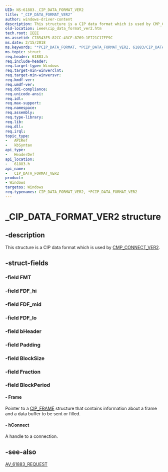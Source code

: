 ```yaml
---
UID: NS:61883._CIP_DATA_FORMAT_VER2
title: "_CIP_DATA_FORMAT_VER2"
author: windows-driver-content
description: This structure is a CIP data format which is used by CMP_CONNECT_VER2.
old-location: ieee\cip_data_format_ver2.htm
tech.root: IEEE
ms.assetid: C78543F5-82CC-43CF-8769-1E721C17FF9C
ms.date: 2/15/2018
ms.keywords: "*PCIP_DATA_FORMAT, *PCIP_DATA_FORMAT_VER2, 61883/CIP_DATA_FORMAT_VER2, 61883/PCIP_DATA_FORMAT_VER2, CIP_DATA_FORMAT, CIP_DATA_FORMAT_VER2, CIP_DATA_FORMAT_VER2 structure [Buses], IEEE.cip_data_format_ver2, PCIP_DATA_FORMAT_VER2, PCIP_DATA_FORMAT_VER2 structure pointer [Buses], _CIP_DATA_FORMAT_VER2"
ms.topic: struct
req.header: 61883.h
req.include-header: 
req.target-type: Windows
req.target-min-winverclnt: 
req.target-min-winversvr: 
req.kmdf-ver: 
req.umdf-ver: 
req.ddi-compliance: 
req.unicode-ansi: 
req.idl: 
req.max-support: 
req.namespace: 
req.assembly: 
req.type-library: 
req.lib: 
req.dll: 
req.irql: 
topic_type:
-	APIRef
-	kbSyntax
api_type:
-	HeaderDef
api_location:
-	61883.h
api_name:
-	CIP_DATA_FORMAT_VER2
product:
- Windows
targetos: Windows
req.typenames: CIP_DATA_FORMAT_VER2, *PCIP_DATA_FORMAT_VER2
---
```


# _CIP_DATA_FORMAT_VER2 structure


## -description


This structure is a CIP data format which is used by <a href="https://msdn.microsoft.com/2A2C1478-0512-4F84-90B9-B9C62B5D44DA">CMP_CONNECT_VER2</a>.


## -struct-fields




### -field FMT

 


### -field FDF_hi

 


### -field FDF_mid

 


### -field FDF_lo

 


### -field bHeader

 


### -field Padding

 


### -field BlockSize

 


### -field Fraction

 


### -field BlockPeriod

 




#### - Frame

Pointer to a <a href="https://msdn.microsoft.com/library/windows/hardware/ff537045">CIP_FRAME</a> structure that contains information about a frame and a data buffer to be sent or filled.


#### - hConnect

A handle to a connection.


## -see-also




<a href="https://msdn.microsoft.com/library/windows/hardware/ff537008">AV_61883_REQUEST</a>
 

 

